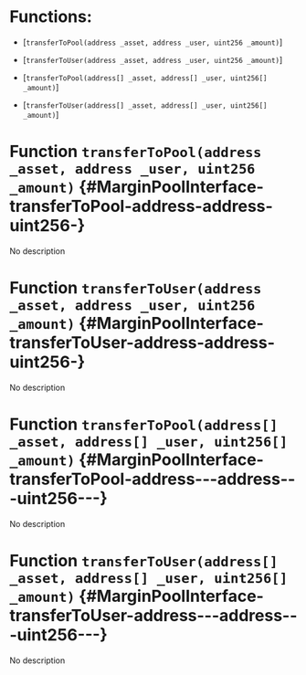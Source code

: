 # Functions:

- [`transferToPool(address _asset, address _user, uint256 _amount)`]

- [`transferToUser(address _asset, address _user, uint256 _amount)`]

- [`transferToPool(address[] _asset, address[] _user, uint256[] _amount)`]

- [`transferToUser(address[] _asset, address[] _user, uint256[] _amount)`]

# Function `transferToPool(address _asset, address _user, uint256 _amount)` {#MarginPoolInterface-transferToPool-address-address-uint256-}

No description

# Function `transferToUser(address _asset, address _user, uint256 _amount)` {#MarginPoolInterface-transferToUser-address-address-uint256-}

No description

# Function `transferToPool(address[] _asset, address[] _user, uint256[] _amount)` {#MarginPoolInterface-transferToPool-address---address---uint256---}

No description

# Function `transferToUser(address[] _asset, address[] _user, uint256[] _amount)` {#MarginPoolInterface-transferToUser-address---address---uint256---}

No description
